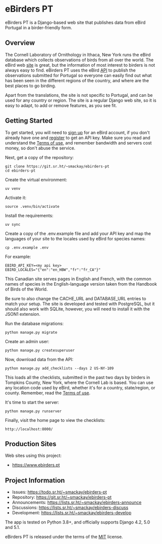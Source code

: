 # eBirders PT

eBirders PT is a Django-based web site that publishes data from eBird Portugal 
in a birder-friendly form.

## Overview

The Cornell Laboratory of Ornithology in Ithaca, New York runs the eBird database
which collects observations of birds from all over the world. The eBird web [site](https://ebird.org)
is great, but the information of most interest to birders is not always easy to 
find. eBirders PT uses the eBird [API](https://documenter.getpostman.com/view/664302/S1ENwy59) to publish the observations submitted
for Portugal so everyone can easily find out what has been seen in the different
regions of the country, and where are the best places to go birding.

Apart from the translations, the site is not specific to Portugal, and can be used
for any country or region. The site is a regular Django web site, so it is easy to 
adapt, to add or remove features, as you see fit.

## Getting Started

To get started, you will need to [sign up](https://secure.birds.cornell.edu/identity/account/create) 
for an eBird account, if you don't already have one and [register](https://ebird.org/data/download) to get an 
API key. Make sure you read and understand the [Terms of use](https://www.birds.cornell.edu/home/ebird-api-terms-of-use/), and remember 
bandwidth and servers cost money, so don't abuse the service.

Next, get a copy of the repository:

    git clone https://git.sr.ht/~smackay/ebirders-pt
    cd ebirders-pt

Create the virtual environment:

    uv venv

Activate it:

    source .venv/bin/activate

Install the requirements:

    uv sync

Create a copy of the .env.example file and add your API key and map the 
languages of your site to the locales used by eBird for species names:

    cp .env.example .env

For example:

    EBIRD_API_KEY=<my api key>
    EBIRD_LOCALES="{"en":"en_HBW","fr":"fr_CA"}"

This Canadian site serves pages in English and French, with the common names
of species in the English-language version taken from the Handbook of Birds
of the World.

Be sure to also change the CACHE_URL and DATABASE_URL entries to match your 
setup. The site is developed and tested with PostgreSQL, but it should also
work with SQLite, however, you will need to install it with the JSON1 extension.

Run the database migrations:

    python manage.py migrate

Create an admin user:

    python manage.py createsuperuser

Now, download data from the API:

    python manage.py add_checklists --days 2 US-NY-109

This loads all the checklists, submitted in the past two days by birders
in Tompkins County, New York, where the Cornell Lab is based. You can use
any location code used by eBird, whether it's for a country, state/region,
or county. Remember, read the [Terms of use](https://www.birds.cornell.edu/home/ebird-api-terms-of-use/).

It's time to start the server:

    python manage.py runserver

Finally, visit the home page to view the checklists:

    http://localhost:8000/

## Production Sites
Web sites using this project:

* https://www.ebirders.pt

## Project Information

* Issues: https://todo.sr.ht/~smackay/ebirders-pt
* Repository: https://git.sr.ht/~smackay/ebirders-pt
* Announcements: https://lists.sr.ht/~smackay/ebirders-announce
* Discussions: https://lists.sr.ht/~smackay/ebirders-discuss
* Development: https://lists.sr.ht/~smackay/ebirders-develop

The app is tested on Python 3.8+, and officially supports Django 4.2, 5.0 and 5.1.

eBirders PT is released under the terms of the [MIT](https://opensource.org/licenses/MIT) license.
